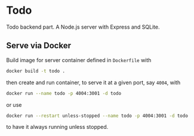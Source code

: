 # Todo

Todo backend part. A Node.js server with Express and SQLite.

## Serve via Docker

Build image for server container defined in `Dockerfile` with

```sh
docker build -t todo .
```

then create and run container, to serve it at a given port, say `4004`, with

```sh
docker run --name todo -p 4004:3001 -d todo
```

or use

```sh
docker run --restart unless-stopped --name todo -p 4004:3001 -d todo
```

to have it always running unless stopped.
